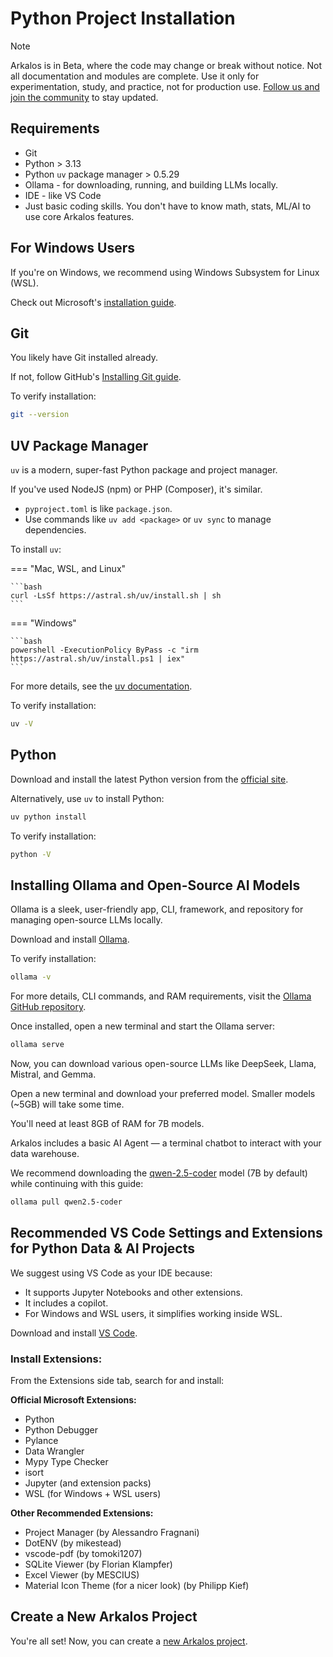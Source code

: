 
# Python Project Installation

> [!NOTE]
> Arkalos is in Beta, where the code may change or break without notice. Not all documentation and modules are complete. Use it only for experimentation, study, and practice, not for production use. [Follow us and join the community](/contact) to stay updated.


## Requirements

* Git
* Python > 3.13
* Python `uv` package manager > 0.5.29
* Ollama - for downloading, running, and building LLMs locally.
* IDE - like VS Code
* Just basic coding skills. You don't have to know math, stats, ML/AI to use core Arkalos features.


## For Windows Users

If you're on Windows, we recommend using Windows Subsystem for Linux (WSL).

Check out Microsoft's [installation guide](https://learn.microsoft.com/en-us/windows/wsl/install).


## Git

You likely have Git installed already.

If not, follow GitHub's [Installing Git guide](https://github.com/git-guides/install-git).

To verify installation:

```bash
git --version
```


## UV Package Manager

`uv` is a modern, super-fast Python package and project manager.

If you've used NodeJS (npm) or PHP (Composer), it's similar.

- `pyproject.toml` is like `package.json`.
- Use commands like `uv add <package>` or `uv sync` to manage dependencies.

To install `uv`:

=== "Mac, WSL, and Linux"

    ```bash
    curl -LsSf https://astral.sh/uv/install.sh | sh
    ```

=== "Windows"

    ```bash
    powershell -ExecutionPolicy ByPass -c "irm https://astral.sh/uv/install.ps1 | iex"
    ```

For more details, see the [uv documentation](https://docs.astral.sh/uv/getting-started/installation/).

To verify installation:

```bash
uv -V
```


## Python

Download and install the latest Python version from the [official site](https://www.python.org/downloads/).

Alternatively, use `uv` to install Python:

```bash
uv python install
```

To verify installation:

```bash
python -V
```


## Installing Ollama and Open-Source AI Models

Ollama is a sleek, user-friendly app, CLI, framework, and repository for managing open-source LLMs locally.

Download and install [Ollama](https://ollama.com/download).

To verify installation:

```bash
ollama -v
```

For more details, CLI commands, and RAM requirements, visit the [Ollama GitHub repository](https://github.com/ollama/ollama).

Once installed, open a new terminal and start the Ollama server:

```bash
ollama serve
```

Now, you can download various open-source LLMs like DeepSeek, Llama, Mistral, and Gemma.

Open a new terminal and download your preferred model. Smaller models (~5GB) will take some time.

You'll need at least 8GB of RAM for 7B models.

Arkalos includes a basic AI Agent — a terminal chatbot to interact with your data warehouse.

We recommend downloading the [qwen-2.5-coder](https://ollama.com/library/qwen2.5-coder) model (7B by default) while continuing with this guide:

```bash
ollama pull qwen2.5-coder
```


## Recommended VS Code Settings and Extensions for Python Data & AI Projects

We suggest using VS Code as your IDE because:

* It supports Jupyter Notebooks and other extensions.
* It includes a copilot.
* For Windows and WSL users, it simplifies working inside WSL.

Download and install [VS Code](https://code.visualstudio.com/download).

### Install Extensions:

From the Extensions side tab, search for and install:

**Official Microsoft Extensions:**

* Python
* Python Debugger
* Pylance
* Data Wrangler
* Mypy Type Checker
* isort
* Jupyter (and extension packs)
* WSL (for Windows + WSL users)

**Other Recommended Extensions:**

* Project Manager (by Alessandro Fragnani)
* DotENV (by mikestead)
* vscode-pdf (by tomoki1207)
* SQLite Viewer (by Florian Klampfer)
* Excel Viewer (by MESCIUS)
* Material Icon Theme (for a nicer look) (by Philipp Kief)


## Create a New Arkalos Project

You're all set! Now, you can create a [new Arkalos project](/docs/new-project).
